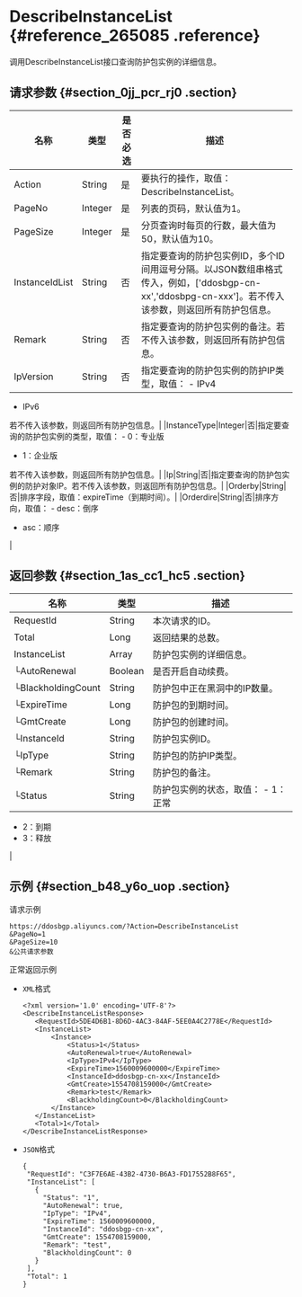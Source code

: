 # DescribeInstanceList {#reference_265085 .reference}

调用DescribeInstanceList接口查询防护包实例的详细信息。

## 请求参数 {#section_0jj_pcr_rj0 .section}

|名称|类型|是否必选|描述|
|--|--|----|--|
|Action|String|是|要执行的操作，取值：DescribeInstanceList。|
|PageNo|Integer|是|列表的页码，默认值为1。|
|PageSize|Integer|是|分页查询时每页的行数，最大值为50，默认值为10。|
|InstanceIdList|String|否|指定要查询的防护包实例ID，多个ID间用逗号分隔。以JSON数组串格式传入，例如，\['ddosbgp-cn-xx','ddosbpg-cn-xxx'\]。若不传入该参数，则返回所有防护包信息。|
|Remark|String|否|指定要查询的防护包实例的备注。若不传入该参数，则返回所有防护包信息。|
|IpVersion|String|否|指定要查询的防护包实例的防护IP类型，取值： -   IPv4
-   IPv6

 若不传入该参数，则返回所有防护包信息。|
|InstanceType|Integer|否|指定要查询的防护包实例的类型，取值： -   0：专业版
-   1：企业版

 若不传入该参数，则返回所有防护包信息。|
|Ip|String|否|指定要查询的防护包实例的防护对象IP。若不传入该参数，则返回所有防护包信息。|
|Orderby|String|否|排序字段，取值：expireTime（到期时间）。|
|Orderdire|String|否|排序方向，取值： -   desc：倒序
-   asc：顺序

 |

## 返回参数 {#section_1as_cc1_hc5 .section}

|名称|类型|描述|
|--|--|--|
|RequestId|String|本次请求的ID。|
|Total|Long|返回结果的总数。|
|InstanceList|Array|防护包实例的详细信息。|
|└AutoRenewal|Boolean|是否开启自动续费。|
|└BlackholdingCount|String|防护包中正在黑洞中的IP数量。|
|└ExpireTime|Long|防护包的到期时间。|
|└GmtCreate|Long|防护包的创建时间。|
|└InstanceId|String|防护包实例ID。|
|└IpType|String|防护包的防护IP类型。|
|└Remark|String|防护包的备注。|
|└Status|String|防护包实例的状态，取值： -   1：正常
-   2：到期
-   3：释放

 |

## 示例 {#section_b48_y6o_uop .section}

请求示例

``` {#codeblock_60x_v7t_oqo}
https://ddosbgp.aliyuncs.com/?Action=DescribeInstanceList
&PageNo=1
&PageSize=10
&公共请求参数
```

正常返回示例

-   `XML`格式

    ``` {#codeblock_yok_0bb_bul}
    <?xml version='1.0' encoding='UTF-8'?>
    <DescribeInstanceListResponse>
       <RequestId>5DE4D6B1-8D6D-4AC3-84AF-5EE0A4C2778E</RequestId>
       <InstanceList>
           <Instance>
               <Status>1</Status>
               <AutoRenewal>true</AutoRenewal>
               <IpType>IPv4</IpType>
               <ExpireTime>1560009600000</ExpireTime>
               <InstanceId>ddosbgp-cn-xx</InstanceId>
               <GmtCreate>1554708159000</GmtCreate>
               <Remark>test</Remark>
               <BlackholdingCount>0</BlackholdingCount>
           </Instance>
       </InstanceList>
       <Total>1</Total>
    </DescribeInstanceListResponse>
    ```

-   `JSON`格式

    ``` {#codeblock_ftr_37u_bst}
    {
     "RequestId": "C3F7E6AE-43B2-4730-B6A3-FD17552B8F65",
     "InstanceList": [
       {
         "Status": "1",
         "AutoRenewal": true,
         "IpType": "IPv4",
         "ExpireTime": 1560009600000,
         "InstanceId": "ddosbgp-cn-xx",
         "GmtCreate": 1554708159000,
         "Remark": "test",
         "BlackholdingCount": 0
       }
     ],
     "Total": 1
    }
    ```


